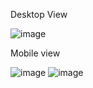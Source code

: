 Desktop View 

![image](https://github.com/sahilphulwani23/graviti-assignment/assets/96438261/0d40f7e6-96f5-4e60-8760-3a9c0cdac187)

Mobile view

![image](https://github.com/sahilphulwani23/graviti-assignment/assets/96438261/9c93cf84-deaa-4d31-9abb-7185e625691d)
![image](https://github.com/sahilphulwani23/graviti-assignment/assets/96438261/8768485d-b8ff-42f0-abd1-9bdc7683e15c)

